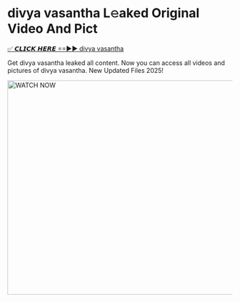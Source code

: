 # divya vasantha L𝚎aked Original Video And Pict

<p><a href="https://cliphot.my.id/divya+vasantha" rel="nofollow">✅ 𝘾𝙇𝙄𝘾𝙆 𝙃𝙀𝙍𝙀 ==►► divya vasantha​</a></p>


<p>Get divya vasantha leaked all content. Now you can access all videos and pictures of divya vasantha. New Updated Files 2025!</p>


<p><a rel="nofollow" title="WATCH NOW" href="https://cliphot.my.id/divya+vasantha"><img border="divya+vasantha" height="480" width="720" title="WATCH NOW" alt="WATCH NOW" src="https://i.ibb.co.com/xMMVF88/686577567.gif"></a></p>